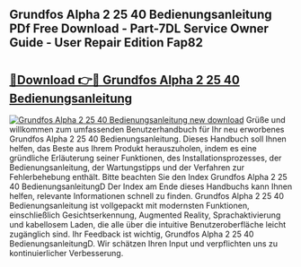 ## Grundfos Alpha 2 25 40 Bedienungsanleitung PDf Free Download - Part-7DL Service Owner Guide - User Repair Edition Fap82

# <h2><a href="http://df1e42u.blite.top/?on=Grundfos+Alpha+2+25+40+Bedienungsanleitung">🔗Download 👉🔴 Grundfos Alpha 2 25 40 Bedienungsanleitung</a></h2>

[![Grundfos Alpha 2 25 40 Bedienungsanleitung new download](https://i.imgur.com/lujVjoI.png)](http://df1e42u.blite.top/?on=Grundfos+Alpha+2+25+40+Bedienungsanleitung)
Grüße und willkommen zum umfassenden Benutzerhandbuch für Ihr neu erworbenes Grundfos Alpha 2 25 40 Bedienungsanleitung. Dieses Handbuch soll Ihnen helfen, das Beste aus Ihrem Produkt herauszuholen, indem es eine gründliche Erläuterung seiner Funktionen, des Installationsprozesses, der Bedienungsanleitung, der Wartungstipps und der Verfahren zur Fehlerbehebung enthält. Bitte beachten Sie den Index Grundfos Alpha 2 25 40 BedienungsanleitungD Der Index am Ende dieses Handbuchs kann Ihnen helfen, relevante Informationen schnell zu finden. Grundfos Alpha 2 25 40 Bedienungsanleitung ist vollgepackt mit modernsten Funktionen, einschließlich Gesichtserkennung, Augmented Reality, Sprachaktivierung und kabellosem Laden, die alle über die intuitive Benutzeroberfläche leicht zugänglich sind. Ihr Feedback ist wichtig, Grundfos Alpha 2 25 40 BedienungsanleitungD. Wir schätzen Ihren Input und verpflichten uns zu kontinuierlicher Verbesserung.
